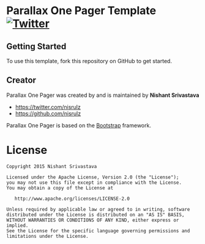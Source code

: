 # Parallax One Pager Template [![Twitter](https://img.shields.io/badge/Twitter-@nisrulz-blue.svg?style=flat)](http://twitter.com/nisrulz)

## Getting Started

To use this template, fork this repository on GitHub to get started.

## Creator

Parallax One Pager was created by and is maintained by **Nishant Srivastava**
* https://twitter.com/nisrulz
* https://github.com/nisrulz

Parallax One Pager is based on the [Bootstrap](http://getbootstrap.com/) framework.

License
=======

    Copyright 2015 Nishant Srivastava

    Licensed under the Apache License, Version 2.0 (the "License");
    you may not use this file except in compliance with the License.
    You may obtain a copy of the License at

       http://www.apache.org/licenses/LICENSE-2.0

    Unless required by applicable law or agreed to in writing, software
    distributed under the License is distributed on an "AS IS" BASIS,
    WITHOUT WARRANTIES OR CONDITIONS OF ANY KIND, either express or implied.
    See the License for the specific language governing permissions and
    limitations under the License.

